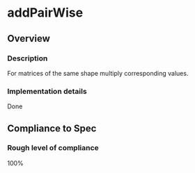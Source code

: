 # addPairWise

## Overview

### Description
For matrices of the same shape multiply corresponding values.

### Implementation details
Done

## Compliance to Spec

### Rough level of compliance  
100%